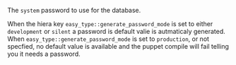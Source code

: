 The `system` password to use for the database.

When the hiera key `easy_type::generate_password_mode` is set to either `development` or `silent` a password is default valie is autmaticaly generated. When `easy_type::generate_password_mode` is set to `production`, or not specfied, no default value is available and the puppet compile will fail telling you it needs a password. 